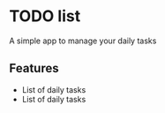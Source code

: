 # TODO list

A simple app to manage your daily tasks

## Features

* List of daily tasks
* List of daily tasks
